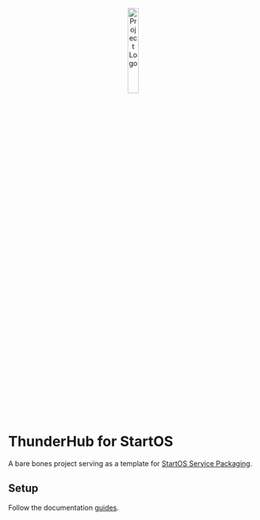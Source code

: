 <p align="center">
  <img src="icon.png" alt="Project Logo" width="21%">
</p>

# ThunderHub for StartOS

A bare bones project serving as a template for [StartOS Service Packaging](https://docs.start9.com/packaging-guide).

## Setup

Follow the documentation [guides](https://staging.docs.start9.com/packaging-guide/environment-setup.html).
